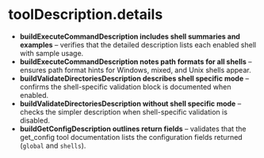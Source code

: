 # toolDescription.details

- **buildExecuteCommandDescription includes shell summaries and examples** – verifies that the detailed description lists each enabled shell with sample usage.
- **buildExecuteCommandDescription notes path formats for all shells** – ensures path format hints for Windows, mixed, and Unix shells appear.
- **buildValidateDirectoriesDescription describes shell specific mode** – confirms the shell-specific validation block is documented when enabled.
- **buildValidateDirectoriesDescription without shell specific mode** – checks the simpler description when shell-specific validation is disabled.
- **buildGetConfigDescription outlines return fields** – validates that the get_config tool documentation lists the configuration fields returned (`global` and `shells`).
